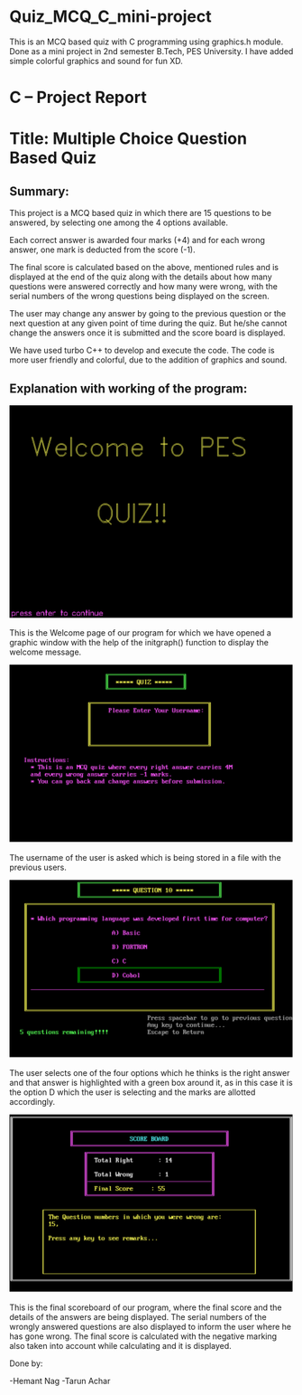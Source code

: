 # Quiz_MCQ_C_mini-project
This is an MCQ based quiz with C programming using graphics.h module. Done as a mini project in 2nd semester B.Tech, PES University.
I have added simple colorful graphics and sound for fun XD.

# **C – Project Report**

# **Title: Multiple Choice Question Based Quiz**

## **Summary:**

This project is a MCQ based quiz in which there are 15 questions to be answered, by selecting one among the 4 options available.

Each correct answer is awarded four marks (+4) and for each wrong answer, one mark is deducted from the score (-1).

The final score is calculated based on the above, mentioned rules and is displayed at the end of the quiz along with the details about how many questions were answered correctly and how many were wrong, with the serial numbers of the wrong questions being displayed on the screen.

The user may change any answer by going to the previous question or the next question at any given point of time during the quiz. But he/she cannot change the answers once it is submitted and the score board is displayed.

We have used turbo C++ to develop and execute the code. The code is more user friendly and colorful, due to the addition of graphics and sound.

## **Explanation with working of the program:**

![alt text](https://github.com/hemanth-nag/Quiz_MCQ_C_mini-project/blob/master/screenshots/image0.jpg)

This is the Welcome page of our program for which we have opened a graphic window with the help of the initgraph() function to display the welcome message.

![alt text](https://github.com/hemanth-nag/Quiz_MCQ_C_mini-project/blob/master/screenshots/image2.jpg)

The username of the user is asked which is being stored in a file with the previous users.

![alt text](https://github.com/hemanth-nag/Quiz_MCQ_C_mini-project/blob/master/screenshots/image3.jpg)

The user selects one of the four options which he thinks is the right answer and that answer is highlighted with a green box around it, as in this case it is the option D which the user is selecting and the marks are allotted accordingly.

![alt text](https://github.com/hemanth-nag/Quiz_MCQ_C_mini-project/blob/master/screenshots/image4.jpg)

This is the final scoreboard of our program, where the final score and the details of the answers are being displayed. The serial numbers of the wrongly answered questions are also displayed to inform the user where he has gone wrong. The final score is calculated with the negative marking also taken into account while calculating and it is displayed.

Done by:

-Hemant Nag
-Tarun Achar
